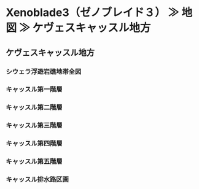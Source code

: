 # Xenoblade3（ゼノブレイド３） ≫ 地図 ≫ ケヴェスキャッスル地方

## ケヴェスキャッスル地方

### シウェラ浮遊岩礁地帯全図

### キャッスル第一階層
### キャッスル第二階層
### キャッスル第三階層
### キャッスル第四階層
### キャッスル第五階層
### キャッスル排水路区画

